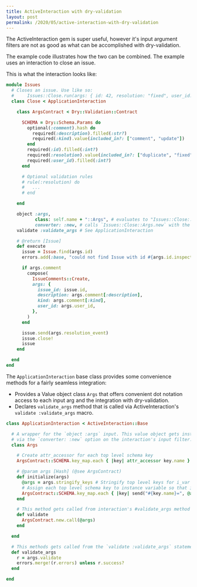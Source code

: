 ```yaml
---
title: ActiveInteraction with dry-validation
layout: post
permalink: /2020/05/active-interaction-with-dry-validation
---
```


The ActiveInteraction gem is super useful, however it's input argument filters are not as good as what can be accomplished with dry-validation.

The example code illustrates how the two can be combined. The example uses an interaction to close an issue.

This is what the interaction looks like:

``` ruby
module Issues
  # Closes an issue. Use like so:
  #     Issues::Close.run(args: { id: 42, resolution: "fixed", user_id: 17 })
  class Close < ApplicationInteraction

    class ArgsContract < Dry::Validation::Contract

      SCHEMA = Dry::Schema.Params do
        optional(:comment).hash do
          required(:description).filled(:str?)
          required(:kind).value(included_in?: ["comment", "update"])
        end
        required(:id).filled(:int?)
        required(:resolution).value(included_in?: ["duplicate", "fixed", "wont_fix"])
        required(:user_id).filled(:int?)
      end

      # Optional validation rules
      # rule(:resolution) do
      #   ...
      # end

    end

    object :args,
           class: self.name + "::Args", # evaluates to "Issues::Close::Args", see ApplicationInteraction
           converter: :new, # calls `Issues::Close::Args.new` with the inputs as argument.
    validate :validate_args # See ApplicationInteraction

    # @return [Issue]
    def execute
      issue = Issue.find(args.id)
      errors.add(:base, "could not find Issue with id #{args.id.inspect}") if issue.nil?

      if args.comment
        compose(
          IssueComments::Create,
          args: {
            issue_id: issue.id,
            description: args.comment[:description],
            kind: args.comment[:kind],
            user_id: args.user_id,
          },
        )
      end

      issue.send(args.resolution_event)
      issue.close!
      issue
    end

  end
end
```

The `ApplicationInteraction` base class provides some convenience methods for a fairly seamless integration:

* Provides a Value object class `Args` that offers convenient dot notation access to each input arg and the integration with dry-validation.
* Declares `validate_args` method that is called via ActiveInteraction's `validate :validate_args` macro.

``` ruby
class ApplicationInteraction < ActiveInteraction::Base

  # A wrapper for the `object :args` input. This value object gets instantiated
  # via the `converter: :new` option on the interaction's input filter.
  class Args

    # Create attr_accessor for each top level schema key
    ArgsContract::SCHEMA.key_map.each { |key| attr_accessor key.name }

    # @param args [Hash] (@see ArgsContract)
    def initialize(args)
      @args = args.stringify_keys # Stringify top level keys for i_var assignment below.
      # Assign each top level schema key to instance variable so that it can be accessed with dot notation
      ArgsContract::SCHEMA.key_map.each { |key| send("#{key.name}=", @args[key.name]) }
    end

    # This method gets called from interaction's #validate_args method
    def validate
      ArgsContract.new.call(@args)
    end

  end

  # This methods gets called from the `validate :validate_args` statement in the interaction.
  def validate_args
    r = args.validate
    errors.merge!(r.errors) unless r.success?
  end

end
```
